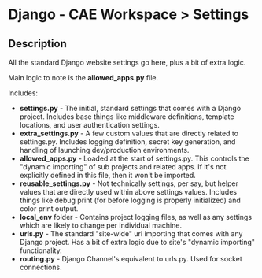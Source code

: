 # Django - CAE Workspace > Settings

## Description
All the standard Django website settings go here, plus a bit of extra logic.

Main logic to note is the **allowed_apps.py** file.

Includes:
* **settings.py** - The initial, standard settings that comes with a Django project. Includes base things like middleware
definitions, template locations, and user authentication settings.
* **extra_settings.py** - A few custom values that are directly related to settings.py. Includes logging definition, secret
key generation, and handling of launching dev/production environments.
* **allowed_apps.py** - Loaded at the start of settings.py. This controls the "dynamic importing" of sub projects and
related apps. If it's not explicitly defined in this file, then it won't be imported.
* **reusable_settings.py** - Not technically settings, per say, but helper values that are directly used within above
settings values. Includes things like debug print (for before logging is properly initialized) and color print output.
* **local_env** folder - Contains project logging files, as well as any settings which are likely to change per
individual machine.
* **urls.py** - The standard "site-wide" url importing that comes with any Django project. Has a bit of extra logic due
to site's "dynamic importing" functionality.
* **routing.py** - Django Channel's equivalent to urls.py. Used for socket connections.
